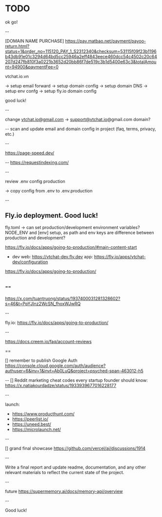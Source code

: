 # TODO

ok go!

--

[DOMAIN NAME PURCHASE]
https://pay.matbao.net/payment/payoo-return.html?status=1&order_no=115120_PAY_1_S2312340&checksum=53115f09f23b1196b43db91e01c3294d64bd5cc25946a2eff4843eece460dcc54c4502c20c64207d247fb810f3a0221b3652d20bb86f7de519c3b1d5400e63c3&totalAmount=94900&paymentFee=0

vtchat.io.vn

-> setup email forward
-> setup domain config
-> setup domain DNS
-> setup env confg
-> setup fly.io domain config

good luck!

--

change vtchat.io@gmail.com -> support@vtchat.io@gmail.com domain?

--
scan and update email and domain config in project (faq, terms, privacy, etc.)

--

https://page-speed.dev/

--
https://requestindexing.com/

--

review .env config production

-> copy config from .env to .env.production

--
## Fly.io deployment. Good luck!

fly.toml -> can set production/development environment variables? NODE_ENV and [env] setup, as path and env keys are difference between production and development?

https://fly.io/docs/apps/going-to-production/#main-content-start

+ dev
web: https://vtchat-dev.fly.dev
app: https://fly.io/apps/vtchat-dev/configuration

https://fly.io/docs/apps/going-to-production/

--
--
https://x.com/tuantruong/status/1937400031281328602?s=46&t=PpYJInz2WcSN_fhoxWJwRQ

--

fly.io: https://fly.io/docs/apps/going-to-production/

--

<https://docs.creem.io/faq/account-reviews>

==

[]
remember to publish Google Auth
<https://console.cloud.google.com/auth/audience?authuser=6&inv=1&invt=Ab0LuQ&project=psyched-span-463012-h5>

--
[] Reddit marketing cheat codes every startup founder should know: <https://x.natiakourdadze/status/1933939677016228177>


--

launch:

+ https://www.producthunt.com/
+ https://peerlist.io/
+ https://uneed.best/
+ https://microlaunch.net/


--

[] grand final showcase <https://github.com/vercel/ai/discussions/1914>

--

Write a final report and update readme, documentation, and any other relevant materials to reflect the current state of the project.


--

future
https://supermemory.ai/docs/memory-api/overview

--

Good luck!
